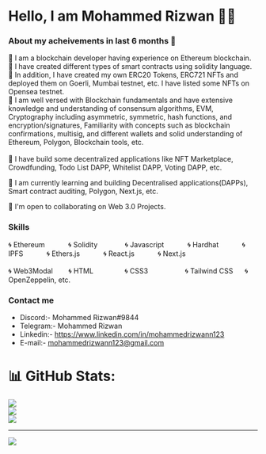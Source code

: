Hello, I am Mohammed Rizwan :raising_hand_man:
================================

### About my acheivements in last 6 months :dart: 

:pushpin: I am a blockchain developer having experience on Ethereum blockchain.                                                                                         
:pushpin: I have created different types of smart contracts using solidity language.                                                                                   
:pushpin: In addition, I have created my own ERC20 Tokens, ERC721 NFTs and deployed them on Goerli, Mumbai testnet, etc. I have listed some NFTs on Opensea testnet.  
:pushpin: I am well versed with Blockchain fundamentals and have extensive knowledge and understanding of consensum algorithms, EVM, Cryptography including asymmetric, symmetric, hash functions, and encryption/signatures, Familiarity with concepts such as blockchain confirmations, multisig, and different wallets and solid        understanding of Ethereum, Polygon, Blockchain tools, etc.        <br>                                                                                                                                                                                                                                                              
:pushpin: I have build some decentralized applications like NFT Marketplace, Crowdfunding, Todo List DAPP, Whitelist DAPP, Voting DAPP, etc. 

🧠 I am currently learning and building Decentralised applications(DAPPs), Smart contract auditing, Polygon, Next.js, etc.

🤝  I'm open to collaborating on Web 3.0 Projects.

### Skills

:cyclone: Ethereum   &nbsp;&nbsp;&nbsp;&nbsp;&nbsp;&nbsp;&nbsp;&nbsp;&nbsp;&nbsp;   :cyclone: Solidity &nbsp;&nbsp;&nbsp;&nbsp;&nbsp;&nbsp;&nbsp;&nbsp;&nbsp;&nbsp;  &nbsp;    :cyclone: Javascript   &nbsp;&nbsp;&nbsp;&nbsp;&nbsp;&nbsp;&nbsp;&nbsp;&nbsp;&nbsp;   :cyclone: Hardhat   &nbsp;&nbsp;&nbsp;&nbsp;&nbsp;&nbsp;&nbsp;&nbsp;&nbsp;&nbsp;   :cyclone: IPFS   &nbsp;&nbsp;&nbsp;&nbsp;&nbsp;&nbsp;&nbsp;&nbsp;&nbsp;&nbsp;   :cyclone: Ethers.js   &nbsp;&nbsp;&nbsp;&nbsp;&nbsp;&nbsp;&nbsp;&nbsp;&nbsp;&nbsp;   :cyclone: React.js   &nbsp;&nbsp;&nbsp;&nbsp;&nbsp;&nbsp;&nbsp;&nbsp;&nbsp;&nbsp;   :cyclone: Next.js <br><br>
:cyclone: Web3Modal  &nbsp;&nbsp;&nbsp;&nbsp;&nbsp;&nbsp;    :cyclone: HTML &nbsp;&nbsp;&nbsp;&nbsp;&nbsp;&nbsp;&nbsp;&nbsp;&nbsp;&nbsp;&nbsp;&nbsp;&nbsp;&nbsp;        :cyclone: CSS3  &nbsp;&nbsp;&nbsp;&nbsp;&nbsp;&nbsp;&nbsp;&nbsp;&nbsp;&nbsp;&nbsp;&nbsp;&nbsp;&nbsp;&nbsp;&nbsp;&nbsp;    :cyclone: Tailwind CSS   &nbsp;&nbsp;&nbsp;&nbsp;   :cyclone: OpenZeppelin, etc. 

### Contact me

* Discord:- Mohammed Rizwan#9844
* Telegram:- Mohammed Rizwan
* Linkedin:- https://www.linkedin.com/in/mohammedrizwann123
* E-mail:- [mohammedrizwann123@gmail.com](mailto:mohammedrizwann123@gmail.com)




# 📊 GitHub Stats:
![](https://github-readme-stats.vercel.app/api?username=mohammedrizwann123&theme=dark&hide_border=false&include_all_commits=false&count_private=false)<br/>
![](https://github-readme-streak-stats.herokuapp.com/?user=mohammedrizwann123&theme=dark&hide_border=false)<br/>
![](https://github-readme-stats.vercel.app/api/top-langs/?username=mohammedrizwann123&theme=dark&hide_border=false&include_all_commits=false&count_private=false&layout=compact)

---
[![](https://visitcount.itsvg.in/api?id=mohammedrizwann123&icon=6&color=0)](https://visitcount.itsvg.in)

<!-- Proudly created with GPRM ( https://gprm.itsvg.in ) -->
